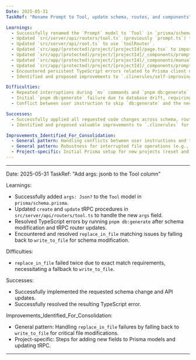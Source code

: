 ```yaml
---
Date: 2025-05-31
TaskRef: "Rename Prompt to Tool, update schema, routes, and components"

Learnings:
  - Successfully renamed the `Prompt` model to `Tool` in `prisma/schema.prisma`, removed `tool_name`, and added `@unique` to `name`.
  - Updated `src/server/api/routers/tool.ts` (previously `prompt.ts`) to reflect the `Tool` model and remove `tool_name` references.
  - Updated `src/server/api/root.ts` to use `toolRouter`.
  - Updated `src/app/(protected)/project/[projectId]/page.tsx` to import and use the `Tool` component.
  - Updated `src/app/(protected)/project/[projectId]/_components/prompt.tsx` (now acting as `Tool` component) to reflect the `Tool` model, remove `tool_name` references, and update text.
  - Updated `src/app/(protected)/project/[projectId]/_components/manual-prompt-dialog.tsx` to reflect the `Tool` model, remove `tool_name` references, and update text.
  - Updated `src/app/(protected)/project/[projectId]/_components/prompt-card.tsx` to reflect the `Tool` model and update text.
  - Encountered persistent TypeScript errors related to Prisma client not recognizing the `Tool` model, which were skipped as per user instruction. This highlights a potential conflict between user instructions and technical dependencies.
  - Identified and proposed improvements to `.clinerules/self-improving-cline.md` and `.clinerules/1-coding.md` to address command interruption handling, database operation clarity, and prioritizing user instructions vs. technical requirements.

Difficulties:
  - Repeated interruptions during `mv` commands and `pnpm db:generate`.
  - Initial `pnpm db:generate` failure due to database drift, requiring `prisma migrate reset`.
  - Conflict between user instruction to skip `db:generate` and the necessity of running it to resolve TypeScript errors.

Successes:
  - Successfully applied all requested code changes across schema, router, and components.
  - Identified and proposed valuable improvements to `.clinerules` for future interactions.

Improvements_Identified_For_Consolidation:
  - General pattern: Handling conflicts between user instructions and technical necessities.
  - General pattern: Robustness for interrupted file operations (e.g., `mv`).
  - Project-specific: Initial Prisma setup for new projects (reset and generate).
---
```


---

Date: 2025-05-31
TaskRef: "Add args: jsonb to the Tool column"

Learnings:

- Successfully added `args: Json?` to the `Tool` model in `prisma/schema.prisma`.
- Updated `create` and `update` tRPC procedures in `src/server/api/routers/tool.ts` to handle the new `args` field.
- Resolved TypeScript errors by running `pnpm db:generate` after schema modification and tRPC router updates.
- Encountered and resolved `replace_in_file` matching issues by falling back to `write_to_file` for schema modification.

Difficulties:

- `replace_in_file` failed twice due to exact match requirements, necessitating a fallback to `write_to_file`.

Successes:

- Successfully implemented the requested schema change and API updates.
- Successfully resolved the resulting TypeScript error.

Improvements_Identified_For_Consolidation:

- General pattern: Handling `replace_in_file` failures by falling back to `write_to_file` for critical file modifications.
- Project-specific: Steps for adding new fields to Prisma models and updating tRPC.

---
